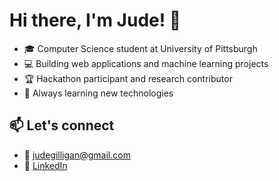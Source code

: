 # Hi there, I'm Jude! 👋

- 🎓 Computer Science student at University of Pittsburgh
- 💻 Building web applications and machine learning projects
- 🏆 Hackathon participant and research contributor
- 🚀 Always learning new technologies

## 📫 Let's connect
- 📧 judegilligan@gmail.com
- 💼 [LinkedIn](https://linkedin.com/in/jude-gilligan/)
